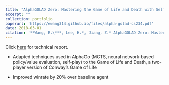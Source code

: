 ```yaml
---
title: "AlphaGOLAD Zero: Mastering the Game of Life and Death with Self-Play"
excerpt: ""
collection: portfolio
paperurl: 'https://ewang314.github.io/files/alpha-golad-cs234.pdf'
date: 2018-03-01
citation: '**Wang, E.\***, Lee, H.*, Jiang, Z.* AlphaGOLAD Zero: Mastering the Game of Life and Death with Self-Play. *Stanford Reinforcement Learning (CS 234) Project*, 2018'
---
```

Click [here](https://ewang314.github.io/files/alpha-golad-cs234.pdf) for technical report.

* Adapted techniques used in AlphaGo (MCTS, neural network-based
policy/value evaluation, self-play) to the Game of Life and Death, a two-player
version of Conway’s Game of Life

* Improved winrate by 20% over baseline agent
